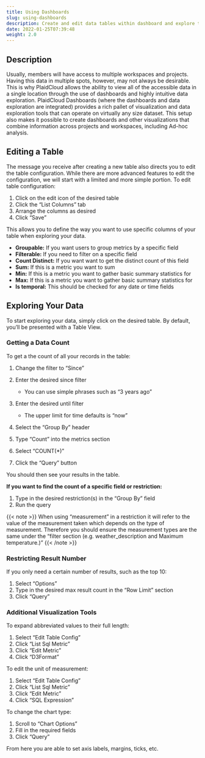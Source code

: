 ```yaml
---
title: Using Dashboards
slug: using-dashboards
description: Create and edit data tables within dashboard and explore the data
date: 2022-01-25T07:39:48
weight: 2.0
---
```



## Description


Usually, members will have access to multiple workspaces and projects. Having this data in multiple spots, however, may not always be desirable. This is why PlaidCloud allows the ability to view all of the accessible data in a single location through the use of dashboards and highly intuitive data exploration. PlaidCloud Dashboards (where the dashboards and data exploration are integrated) provides a rich pallet of visualization and data exploration tools that can operate on virtually any size dataset. This setup also makes it possible to create dashboards and other visualizations that combine information across projects and workspaces, including Ad-hoc analysis.



## Editing a Table


The message you receive after creating a new table also directs you to edit the table configuration. While there are more advanced features to edit the configuration, we will start with a limited and more simple portion. To edit table configuration:


1. Click on the edit icon of the desired table
2. Click the “List Columns” tab
3. Arrange the columns as desired
4. Click “Save”

This allows you to define the way you want to use specific columns of your table when exploring your data.


* **Groupable:** If you want users to group metrics by a specific field
* **Filterable:** If you need to filter on a specific field
* **Count Distinct:** If you want want to get the distinct count of this field
* **Sum:** If this is a metric you want to sum
* **Min:** If this is a metric you want to gather basic summary statistics for
* **Max:** If this is a metric you want to gather basic summary statistics for
* **Is temporal:** This should be checked for any date or time fields

## Exploring Your Data


To start exploring your data, simply click on the desired table. By default, you’ll be presented with a Table View.



### Getting a Data Count


To get a the count of all your records in the table:


1. Change the filter to “Since”
2. Enter the desired since filter


	* You can use simple phrases such as “3 years ago”
3. Enter the desired until filter


	* The upper limit for time defaults is “now”
4. Select the “Group By” header
5. Type “Count” into the metrics section
6. Select “COUNT(*)”
7. Click the “Query” button

You should then see your results in the table.

**If you want to find the count of a specific field or restriction:**

1. Type in the desired restriction(s) in the “Group By” field
2. Run the query

{{< note >}}
When using “measurement” in a restriction it will refer to the value of the measurement taken which depends on the type of measurement. Therefore you should ensure the measurement types are the same under the “filter section (e.g. weather_description and Maximum temperature.)”
{{< /note >}}

### Restricting Result Number

If you only need a certain number of results, such as the top 10:

1. Select “Options”
2. Type in the desired max result count in the “Row Limit” section
3. Click “Query”

### Additional Visualization Tools

To expand abbreviated values to their full length:

1. Select “Edit Table Config”
2. Click “List Sql Metric”
3. Click “Edit Metric”
4. Click “D3Format”

To edit the unit of measurement:


1. Select “Edit Table Config”
2. Click “List Sql Metric”
3. Click “Edit Metric”
4. Click “SQL Expression”

To change the chart type:


1. Scroll to “Chart Options”
2. Fill in the required fields
3. Click “Query”

From here you are able to set axis labels, margins, ticks, etc.
